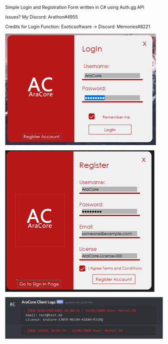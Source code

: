 Simple Login and Registration Form written in C# using Auth.gg API

Issues? My Discord: Arathon#4955

Credits for Login Function: Exoticsoftware -> Discord: Memories#8221

![Login Page](unknown.png)

![Register Page](unknown1.png)

![Discord Logs](unknown2.PNG)
